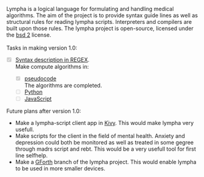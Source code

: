 <script>
document.getElementById( "aboutsmall").style.backgroundColor="#EFAB00";
document.getElementById( "abouttext").style.color="#000000";
document.getElementById( "about").className="menu2active";
</script>
<span class="sc">Lympha</span> is a logical language for formulating and handling medical algorithms. The aim of the project is to provide syntax guide lines as well as structural rules for reading <span class="sc">lympha</span> scripts. Interpreters and compilers are built upon those rules. The <span class="sc">lympha</span> project is open-source, licensed under the <span class="sc">[bsd 2](http://opensource.org/licenses/BSD-2-Clause)</span> license.<br><br>
Tasks in making version 1.0:
<ul class="task-list">
<li class="task-list-item"><input type="checkbox" disabled="" checked="" /><a href="https://github.com/RickardHultgren/lympha/blob/master/LYMPHA_syntax.0.1.pdf">Syntax description in REGEX</a>.</li>
<li>Make compute algorithms in:</li>
<ul class="task-list">
<li class="task-list-item"><input type="checkbox" disabled="" checked="" /><a href="https://github.com/RickardHultgren/lympha/blob/master/LYMPHA_algorithm.0.1.pdf">pseudocode</a><br>The algorithms are completed.</li>
<li class="task-list-item"><input type="checkbox" disabled="" /><a href="https://github.com/RickardHultgren/lympha/tree/python">Python</a></li>
<li class="task-list-item"><input type="checkbox" disabled="" /><a href="https://github.com/RickardHultgren/lympha/tree/JavaScript">JavaScript</a></li>
</ul>
</ul>
Future plans after version 1.0:
<ul>
<li>Make a <span class="sc">lympha</span>-script client app in <a href="https://kivy.org/">Kivy</a>. This would make <span class="sc">lympha</span> very usefull.</li>
<li>Make scripts for the client in the field of mental health. Anxiety and depression could both be monitored as well as treated in some gegree through <span class="sc">madrs</span> script and <span class="sc">rebt</span>. This would be a very usefull tool for first line selfhelp.</li>
<li>Make a <a href="https://www.gnu.org/software/gforth/">GForth</a> branch of the <span class="sc">lympha</span> project. This would enable <span class="sc">lympha</span> to be used in more smaller devices.</li>
</ul>
